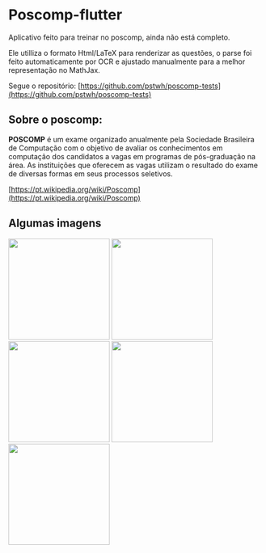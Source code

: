 # Poscomp-flutter

Aplicativo feito para treinar no poscomp, ainda não está completo.

Ele utilliza o formato Html/LaTeX para renderizar as questões, o parse foi feito automaticamente por OCR e ajustado manualmente para a melhor representação no MathJax.

Segue o repositório: [https://github.com/pstwh/poscomp-tests](https://github.com/pstwh/poscomp-tests)

## Sobre o poscomp:
**POSCOMP** é um exame organizado anualmente pela Sociedade Brasileira de Computação com o objetivo de avaliar os conhecimentos em computação dos candidatos a vagas em programas de pós-graduação na área. As instituições que oferecem as vagas utilizam o resultado do exame de diversas formas em seus processos seletivos.

[https://pt.wikipedia.org/wiki/Poscomp](https://pt.wikipedia.org/wiki/Poscomp)

## Algumas imagens

<div style="float: left;">
<img src="https://github.com/pstwh/poscomp-flutter/blob/master/images/1p.gif?raw=true" width="200"/>
<img src="https://github.com/pstwh/poscomp-flutter/blob/master/images/2p.gif?raw=true" width="200"/>
<img src="https://github.com/pstwh/poscomp-flutter/blob/master/images/3p.jpg?raw=true" width="200"/>
<img src="https://github.com/pstwh/poscomp-flutter/blob/master/images/4p.jpg?raw=true" width="200"/>
<img src="https://github.com/pstwh/poscomp-flutter/blob/master/images/5p.jpg?raw=true" width="200"/>
</div>



